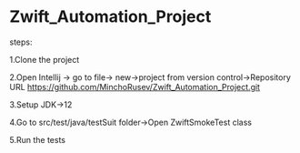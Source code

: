 # Zwift_Automation_Project

 steps:
 
 1.Clone the project
 
 2.Open Intellij -> go to file-> new->project from version control->Repository URL https://github.com/MinchoRusev/Zwift_Automation_Project.git
 
 3.Setup JDK->12
 
 4.Go to src/test/java/testSuit folder->Open ZwiftSmokeTest class
 
 5.Run the tests
